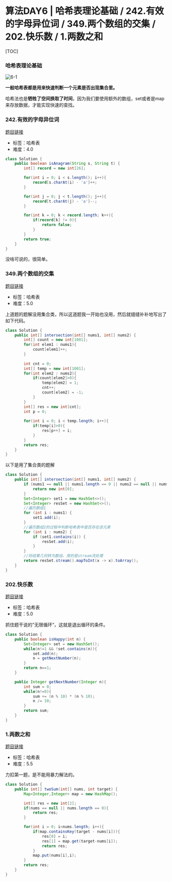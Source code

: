 # 算法DAY6 | 哈希表理论基础 / 242.有效的字母异位词 / 349.两个数组的交集 / 202.快乐数 / 1.两数之和

[TOC]



### 哈希表理论基础

![6-1](.\img\6-1.png)

**一般哈希表都是用来快速判断一个元素是否出现集合里。**

哈希法也是**牺牲了空间换取了时间**，因为我们要使用额外的数组，set或者是map来存放数据，才能实现快速的查找。



### 242.有效的字母异位词

[题目链接](https://leetcode.cn/problems/valid-anagram/)

- 标签：哈希表
- 难度：4.0

```java
class Solution {
    public boolean isAnagram(String s, String t) {
        int[] record = new int[26];

        for(int i = 0; i < s.length(); i++){
            record[s.charAt(i) - 'a']++;
        }

        for(int j = 0; j < t.length(); j++){
            record[t.charAt(j) - 'a']--;
        }

        for(int k = 0; k < record.length; k++){
            if(record[k] != 0){
                return false;
            }
        }
        return true;
    }
}
```

没啥可说的，很简单。



### 349.两个数组的交集

[题目链接](https://leetcode.cn/problems/intersection-of-two-arrays/)

- 标签：哈希表
- 难度：5.0

上道题的题解没用集合类，所以这道题我一开始也没用，然后就缝缝补补地写出了如下代码。

```java
class Solution {
    public int[] intersection(int[] nums1, int[] nums2) {
        int[] count = new int[1001];
        for(int elem1 : nums1){
            count[elem1]++;
        }
        
        int cnt = 0;
        int[] temp = new int[1001];
        for(int elem2 : nums2){
            if(count[elem2]>0){
                temp[elem2] = 1;
                cnt++;
                count[elem2] = -1;
            }
        }
        int[] res = new int[cnt];
        int p = 0;
        
        for(int i = 0; i < temp.length; i++){
            if(temp[i]>0){
                res[p++] = i;
            }
        }
        return res;
    }
}
```

以下是用了集合类的题解

```java
class Solution {
    public int[] intersection(int[] nums1, int[] nums2) {
        if (nums1 == null || nums1.length == 0 || nums2 == null || nums2.length == 0) {
            return new int[0];
        }
        Set<Integer> set1 = new HashSet<>();
        Set<Integer> resSet = new HashSet<>();
        //遍历数组1
        for (int i : nums1) {
            set1.add(i);
        }
        //遍历数组2的过程中判断哈希表中是否存在该元素
        for (int i : nums2) {
            if (set1.contains(i)) {
                resSet.add(i);
            }
        }
        //将结果几何转为数组，用的是stream流处理
        return resSet.stream().mapToInt(x -> x).toArray();
    }
}
```



### 202.快乐数

[题目链接](https://leetcode.cn/problems/happy-number/)

- 标签：哈希表
- 难度：5.0

抓住题干说的”无限循环“，这就是退出循环的条件。

```java
class Solution {
    public boolean isHappy(int n) {
        Set<Integer> set = new HashSet();
        while(n!=1 && !set.contains(n)){
            set.add(n);
            n = getNextNumber(n);
        }
        return n==1;
    }

    public Integer getNextNumber(Integer n){
        int sum = 0;
        while(n!=0){
            sum += (n % 10) * (n % 10);
            n /= 10;
        }
        return sum;
    }
}
```



### 1.两数之和

[题目链接](https://leetcode.cn/problems/two-sum/)

- 标签：哈希表
- 难度：5.5

力扣第一题，是不能用暴力解法的。

```java
class Solution {
    public int[] twoSum(int[] nums, int target) {
        Map<Integer,Integer> map = new HashMap();

        int[] res = new int[2];
        if(nums == null || nums.length == 0){
            return res;
        }

        for(int i = 0; i<nums.length; i++){
            if(map.containsKey(target - nums[i])){
                res[0] = i;
                res[1] = map.get(target-nums[i]);
                return res;
            }
            map.put(nums[i],i);
        }
        return res;
    }
}
```

